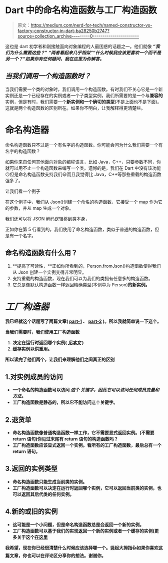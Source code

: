 # Dart 中的命名构造函数与工厂构造函数

> 原文：<https://medium.com/nerd-for-tech/named-constructor-vs-factory-constructor-in-dart-ba28250b2747?source=collection_archive---------0----------------------->

这也是 dart 初学者和刚接触面向对象编程的人最困惑的话题之一。他们就像 ***“我们为什么需要这些？”*** ***“两者看起来几乎相似”“什么时候我应该更喜欢一个而不是另一个？”如果你有任何疑问，我在这里为你解答。***

## ***当我们调用一个构造函数时？***

当我们需要一个类的对象时，我们调用一个构造函数。有时我们不关心它是一个新实例还是一个已经存在的实例或者一个子类型实例，我们所需要的是一个与**兼容的**实例，但是有时，我们需要一个**新实例和一个确切的类型**(不是上面也不是下面)。这就是两个构造函数的区别所在。如果你不明白，让我解释得更清楚些。

# **命名构造器**

命名构造函数只不过是一个有名字的构造函数。你可能会问为什么我们需要一个有名字的构造函数？

如果你来自任何其他面向对象的编程语言，比如 Java，C++，只要参数不同，你就可以用不止一个构造函数来编写一个类。遗憾的是，我们在 Dart 中没有该功能😥但是命名构造函数支持我们😃而且我觉得比 Java，C++等那些重载的构造函数强多了。

让我们看一个例子

在这个例子中，我们从 Json()创建一个命名的构造函数，它接受一个 map 作为它的参数，并从 map 生成一个对象。

我们还可以将 JSON 解码逻辑移到类本身，

正如你在第 5 行看到的，我们使用了命名构造函数，类似于普通的构造函数，但是有一个名字。

## **命名构造函数有什么用？**

1.  **提高了可读性，**正如你所看到的，Person.fromJson()构造函数使得我们从 Json 创建一个实例变得非常明显。
2.  支持重载的构造函数，现在我们可以为我们的类拥有任意多的构造函数。
3.  它总是像默认构造函数一样返回精确类型(本例中为 Person)**的新实例。**

# *****工厂构造器*****

**我已经就这个话题写了两篇文章( [part-1](https://imsaravananm.medium.com/factory-constructor-in-dart-part-1-1bbdf0d0f7f0) 、 [part-2](https://imsaravananm.medium.com/factory-constructor-in-dart-part-2-7db2a5981ac3) )。所以我就简单说一下这个。**

**当我们需要时，我们使用工厂构造函数**

1.  **决定在运行时返回哪个实例( [*见本文*](https://imsaravananm.medium.com/factory-constructor-in-dart-part-1-1bbdf0d0f7f0) )**
2.  **缓存实例以供重用。**

**所以读完了他们两个，让我们来理解他们之间真正的区别**

## **1.对实例成员的访问**

*   **一个命名的构造函数可以访问 ***这个*** *关键字，因此它可以访问任何成员变量和方法。***
*   **工厂构造函数是静态的，所以它不能访问**这个**关键字。**

## **2.退货单**

*   **命名构造函数像普通构造函数一样工作，它不需要显式返回实例。(不需要 return 语句)你见过末尾有 return 语句的构造函数吗？**
*   **工厂构造函数应该显式返回一个实例。看所有的工厂构造函数，最后总有一个 return 语句。**

## **3.返回的实例类型**

*   **命名构造函数只能生成当前类的实例。**
*   **工厂构造函数可以决定在运行时返回哪个实例，它可以返回当前类的实例，也可以返回其后代类的任何实例。**

## **4.新的或旧的实例**

*   **这可能是一个小问题，但是命名构造函数总是会返回一个新的实例。**
*   **工厂构造函数可以基于我们的实现返回一个新的实例或者一个缓存的实例(更多关于这个[在这里](https://imsaravananm.medium.com/factory-constructor-in-dart-part-2-7db2a5981ac3)**

**我希望，现在你已经很清楚什么时候应该选择哪一个。竖起大拇指👍如果你喜欢这篇文章，你也可以在评论区分享你的想法。谢谢你。**